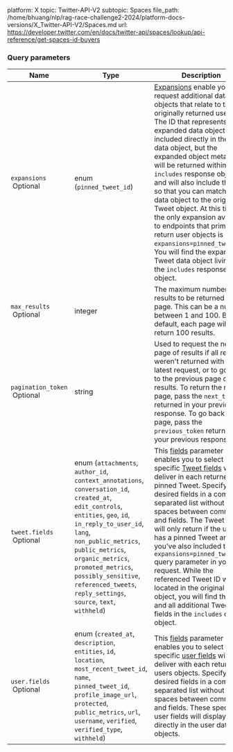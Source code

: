 platform: X
topic: Twitter-API-V2
subtopic: Spaces
file_path: /home/bhuang/nlp/rag-race-challenge2-2024/platform-docs-versions/X_Twitter-API-V2/Spaces.md
url: https://developer.twitter.com/en/docs/twitter-api/spaces/lookup/api-reference/get-spaces-id-buyers


### Query parameters

| Name | Type | Description |
| --- | --- | --- |
| `expansions`  <br> Optional | enum (`pinned_tweet_id`) | [Expansions](https://developer.twitter.com/en/docs/twitter-api/expansions) enable you to request additional data objects that relate to the originally returned users. The ID that represents the expanded data object will be included directly in the user data object, but the expanded object metadata will be returned within the `includes` response object, and will also include the ID so that you can match this data object to the original Tweet object. At this time, the only expansion available to endpoints that primarily return user objects is `expansions=pinned_tweet_id`. You will find the expanded Tweet data object living in the `includes` response object. |
| `max_results`  <br> Optional | integer | The maximum number of results to be returned per page. This can be a number between 1 and 100. By default, each page will return 100 results. |
| `pagination_token`  <br> Optional | string | Used to request the next page of results if all results weren't returned with the latest request, or to go back to the previous page of results. To return the next page, pass the `next_token` returned in your previous response. To go back one page, pass the `previous_token` returned in your previous response. |
| `tweet.fields`  <br> Optional | enum (`attachments`, `author_id`, `context_annotations`, `conversation_id`, `created_at`, `edit_controls`, `entities`, `geo`, `id`, `in_reply_to_user_id`, `lang`, `non_public_metrics`, `public_metrics`, `organic_metrics`, `promoted_metrics`, `possibly_sensitive`, `referenced_tweets`, `reply_settings`, `source`, `text`, `withheld`) | This [fields](https://developer.twitter.com/en/docs/twitter-api/fields) parameter enables you to select which specific [Tweet fields](https://developer.twitter.com/en/docs/twitter-api/data-dictionary/object-model/tweet) will deliver in each returned pinned Tweet. Specify the desired fields in a comma-separated list without spaces between commas and fields. The Tweet fields will only return if the user has a pinned Tweet and if you've also included the `expansions=pinned_tweet_id` query parameter in your request. While the referenced Tweet ID will be located in the original Tweet object, you will find this ID and all additional Tweet fields in the `includes` data object. |
| `user.fields`  <br> Optional | enum (`created_at`, `description`, `entities`, `id`, `location`, `most_recent_tweet_id`, `name`, `pinned_tweet_id`, `profile_image_url`, `protected`, `public_metrics`, `url`, `username`, `verified`, `verified_type`, `withheld`) | This [fields](https://developer.twitter.com/en/docs/twitter-api/fields) parameter enables you to select which specific [user fields](https://developer.twitter.com/en/docs/twitter-api/data-dictionary/object-model/user) will deliver with each returned users objects. Specify the desired fields in a comma-separated list without spaces between commas and fields. These specified user fields will display directly in the user data objects. |